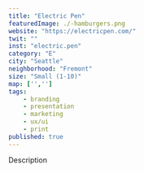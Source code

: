 ```yaml
---
title: "Electric Pen"
featuredImage: ./-hamburgers.png
website: "https://electricpen.com/"
twit: ""
inst: "electric.pen"
category: "E"
city: "Seattle"
neighborhood: "Fremont"
size: "Small (1-10)"
map: ['','']
tags:
    - branding
    - presentation
    - marketing
    - ux/ui
    - print
published: true
---
```


Description
